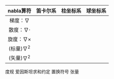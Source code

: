 
|      nabla算符      | 笛卡尔系 | 柱坐标系 | 球坐标系 |
| :---------------: | ---- | ---- | ---- |
|    梯度：$\nabla$    |      |      |      |
| 散度：$\nabla \cdot$ |      |      |      |
| 旋度：$\nabla\times$ |      |      |      |
|  (标量)$\nabla^2$   |      |      |      |
|  (矢量)$\nabla^2$   |      |      |      |
度规
爱因斯坦求和约定
置换符号
张量
